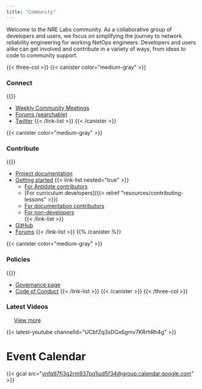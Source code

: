 ```yaml
---
title: "Community"
---
```


Welcome to the NRE Labs community. As a collaborative group of developers and users, we focus on simplifying the journey to network reliability engineering for working NetOps engineers. Developers and users alike can get involved and contribute in a variety of ways, from ideas to code to community support.

{{< three-col >}}
{{< canister color="medium-gray" >}}
### Connect

{{<link-list>}}
* [Weekly Community Meetings](https://community.networkreliability.engineering/c/weekly-standup)
* [Forums (searchable)](https://community.networkreliability.engineering/)
* [Twitter](https://twitter.com/NRELabs)
{{< /link-list >}}
{{< /canister >}}
    
{{< canister color="medium-gray" >}}
### Contribute

{{<link-list>}}
* [Project documentation](https://antidoteproject.readthedocs.io/en/latest/index.html)
* [Getting started](#)
  {{< link-list nested="true" >}}
  * [For Antidote contributors](https://antidoteproject.readthedocs.io/en/latest/hacking/platform.html)
  * [For curriculum developers]({{< relref "resources/contributing-lessons" >}})   
  * [For documentation contributors](https://antidoteproject.readthedocs.io/en/latest/contribute/docs.html#contrib-docs)   
  * [For non-developers](https://antidoteproject.readthedocs.io/en/latest/contribute/nondev.html)   
  {{< /link-list >}}
* [GitHub](https://github.com/nre-learning)
* [Forums](https://community.networkreliability.engineering/)
{{< /link-list >}}
{{% /canister %}}
    
{{< canister color="medium-gray" >}}
### Policies
    
{{<link-list>}}
* [Governance page](https://github.com/nre-learning/proposals/blob/governance-draft/governance.md)
* [Code of Conduct](https://github.com/nre-learning/proposals/pull/2)
{{< /link-list >}}
{{< /canister >}}
{{< /three-col >}}

<h3 class="inline-block">Latest Videos</h3>
<a href="https://www.youtube.com/channel/UCbfZq3sDGx6gmv7KRrhRh4g"
   style="margin-left: 20px;">
    View more
</a>

{{< latest-youtube channelId="UCbfZq3sDGx6gmv7KRrhRh4g" >}}

# Event Calendar

{{< gcal src="vnfq97fj3g2rm937po1iud5f34@group.calendar.google.com" >}}
